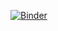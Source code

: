 [![Binder](https://mybinder.org/badge_logo.svg)](https://mybinder.org/v2/gh/gplantard/Activites-Pythons/main?filepath=02%20-%20Image%20num%C3%A9rique%2FTraitement-image.ipynb)